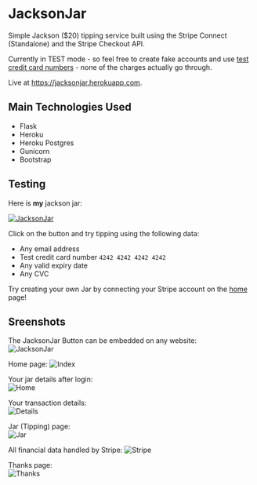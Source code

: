 JacksonJar
==========

Simple Jackson ($20) tipping service built using the Stripe Connect (Standalone) and the Stripe Checkout API.

Currently in TEST mode - so feel free to create fake accounts and use [test credit card numbers](https://stripe.com/docs/testing#cards) - none of the charges actually go through.

Live at https://jacksonjar.herokuapp.com.

Main Technologies Used
----------------------

-	Flask
-	Heroku
-	Heroku Postgres
-	Gunicorn
-	Bootstrap

Testing
-------

Here is **my** jackson jar:

[![JacksonJar](https://jacksonjar.herokuapp.com/static/img/button.png)](https://jacksonjar.herokuapp.com/jar/1)

Click on the button and try tipping using the following data:

-	Any email address
-	Test credit card number `4242 4242 4242 4242`
-	Any valid expiry date
-	Any CVC

Try creating your own Jar by connecting your Stripe account on the [home](https://jacksonjar.herokuapp.com) page!

Sreenshots
----------

The JacksonJar Button can be embedded on any website:  
![JacksonJar](https://jacksonjar.herokuapp.com/static/img/button.png)

Home page: ![Index](https://jacksonjar.herokuapp.com/static/readme/index.png)

Your jar details after login:  
![Home](https://jacksonjar.herokuapp.com/static/readme/home.png)

Your transaction details:  
![Details](https://jacksonjar.herokuapp.com/static/readme/details.png)

Jar (Tipping) page:  
![Jar](https://jacksonjar.herokuapp.com/static/readme/jar.png)

All financial data handled by Stripe: ![Stripe](https://jacksonjar.herokuapp.com/static/readme/stripe.png)

Thanks page:  
![Thanks](https://jacksonjar.herokuapp.com/static/readme/thanks.png)
